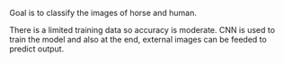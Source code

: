 Goal is to classify the images of horse and human.

There is a limited training data so accuracy is moderate.
CNN is used to train the model and also at the end, external images can be feeded to predict output.
